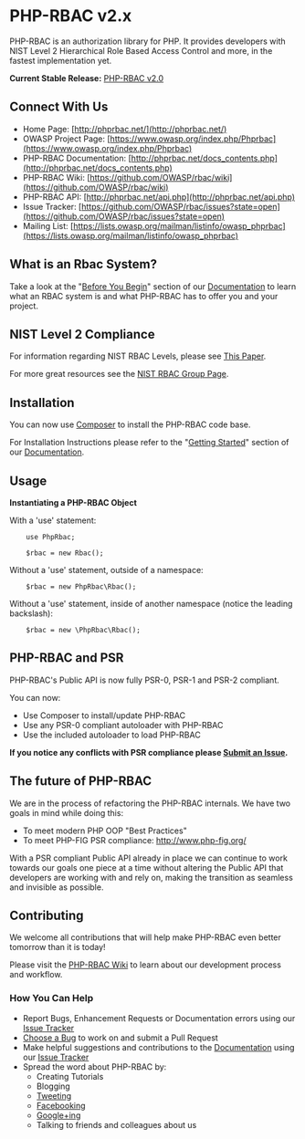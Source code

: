 # PHP-RBAC v2.x

PHP-RBAC is an authorization library for PHP. It provides developers with NIST Level 2 Hierarchical Role Based Access Control and more, in the fastest implementation yet.

**Current Stable Release:** [PHP-RBAC v2.0](https://sourceforge.net/projects/phprbac/files/latest/download?source=dlp)

## Connect With Us

* Home Page: [http://phprbac.net/](http://phprbac.net/)
* OWASP Project Page: [https://www.owasp.org/index.php/Phprbac](https://www.owasp.org/index.php/Phprbac)
* PHP-RBAC Documentation: [http://phprbac.net/docs_contents.php](http://phprbac.net/docs_contents.php)
* PHP-RBAC Wiki: [https://github.com/OWASP/rbac/wiki](https://github.com/OWASP/rbac/wiki)
* PHP-RBAC API: [http://phprbac.net/api.php](http://phprbac.net/api.php)
* Issue Tracker: [https://github.com/OWASP/rbac/issues?state=open](https://github.com/OWASP/rbac/issues?state=open)
* Mailing List: [https://lists.owasp.org/mailman/listinfo/owasp_phprbac](https://lists.owasp.org/mailman/listinfo/owasp_phprbac)

## What is an Rbac System?

Take a look at the "[Before You Begin](http://phprbac.net/docs_before_you_begin.php)" section of our [Documentation](http://phprbac.net/docs_contents.php) to learn what an RBAC system is and what PHP-RBAC has to offer you and your project.

## NIST Level 2 Compliance

For information regarding NIST RBAC Levels, please see [This Paper](http://csrc.nist.gov/rbac/sandhu-ferraiolo-kuhn-00.pdf).

For more great resources see the [NIST RBAC Group Page](http://csrc.nist.gov/groups/SNS/rbac/).

## Installation

You can now use [Composer](https://getcomposer.org/) to install the PHP-RBAC code base.

For Installation Instructions please refer to the "[Getting Started](http://phprbac.net/docs_getting_started.php)" section of our [Documentation](http://phprbac.net/docs_contents.php).

## Usage

**Instantiating a PHP-RBAC Object**

With a 'use' statement:

        use PhpRbac;

        $rbac = new Rbac();

Without a 'use' statement, outside of a namespace:

        $rbac = new PhpRbac\Rbac();

Without a 'use' statement, inside of another namespace (notice the leading backslash):

        $rbac = new \PhpRbac\Rbac();

## PHP-RBAC and PSR

PHP-RBAC's Public API is now fully PSR-0, PSR-1 and PSR-2 compliant.

You can now:

* Use Composer to install/update PHP-RBAC
* Use any PSR-0 compliant autoloader with PHP-RBAC
* Use the included autoloader to load PHP-RBAC

**If you notice any conflicts with PSR compliance please [Submit an Issue](https://github.com/OWASP/rbac/issues/new).**

## The future of PHP-RBAC

We are in the process of refactoring the PHP-RBAC internals. We have two goals in mind while doing this:

* To meet modern PHP OOP "Best Practices"
* To meet PHP-FIG PSR compliance: http://www.php-fig.org/

With a PSR compliant Public API already in place we can continue to work towards our goals one piece at a 
time without altering the Public API that developers are working with and rely on, making the transition as seamless 
and invisible as possible.

## Contributing

We welcome all contributions that will help make PHP-RBAC even better tomorrow than it is today!

Please visit the [PHP-RBAC Wiki](https://github.com/OWASP/rbac/wiki) to learn about our development process and workflow.

### How You Can Help

* Report Bugs, Enhancement Requests or Documentation errors using our [Issue Tracker](https://github.com/OWASP/rbac/issues?state=open)
* [Choose a Bug](https://github.com/OWASP/rbac/issues?state=open) to work on and submit a Pull Request
* Make helpful suggestions and contributions to the [Documentation](http://phprbac.net/docs_contents.php) using our [Issue Tracker](https://github.com/OWASP/rbac/issues?state=open)
* Spread the word about PHP-RBAC by:
    * Creating Tutorials
    * Blogging
    * [Tweeting](https://twitter.com/)
    * [Facebooking](https://www.facebook.com/)
    * [Google+ing](https://plus.google.com/)
    * Talking to friends and colleagues about us
